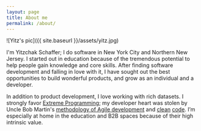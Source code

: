 ```yaml
---
layout: page
title: About me
permalink: /about/
---
```


![Yitz's pic]({{ site.baseurl }}/assets/yitz.jpg)

I'm Yitzchak Schaffer; I do software in New York City and Northern New
Jersey.  I started out in education because of the tremendous potential to
help people gain knowledge and core skills. After finding software development
and falling in love with it, I have sought out the best opportunities to build
wonderful products, and grow as an individual and a developer.

In addition to product development, I love working with rich datasets. I
strongly favor
[Extreme Programming](http://www.amazon.com/Extreme-Programming-Explained-Embrace-Change/dp/0321278658);
my developer heart was stolen by
Uncle Bob Martin's
[methodology of Agile development](http://www.amazon.com/Software-Development-Principles-Patterns-Practices/dp/0135974445)
and
[clean](http://www.amazon.com/Clean-Code-Handbook-Software-Craftsmanship/dp/0132350882)
[code](https://cleancoders.com/).
I’m
especially at home in the education and B2B spaces because of their high
intrinsic value.
